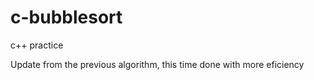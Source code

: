 # c-bubblesort
c++ practice


Update from the previous algorithm, this time done with more eficiency
